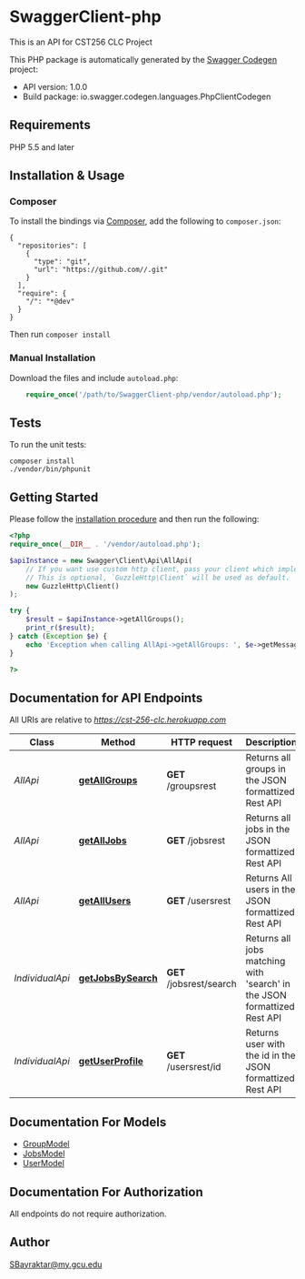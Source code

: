 # SwaggerClient-php
This is an API for CST256 CLC Project

This PHP package is automatically generated by the [Swagger Codegen](https://github.com/swagger-api/swagger-codegen) project:

- API version: 1.0.0
- Build package: io.swagger.codegen.languages.PhpClientCodegen

## Requirements

PHP 5.5 and later

## Installation & Usage
### Composer

To install the bindings via [Composer](http://getcomposer.org/), add the following to `composer.json`:

```
{
  "repositories": [
    {
      "type": "git",
      "url": "https://github.com//.git"
    }
  ],
  "require": {
    "/": "*@dev"
  }
}
```

Then run `composer install`

### Manual Installation

Download the files and include `autoload.php`:

```php
    require_once('/path/to/SwaggerClient-php/vendor/autoload.php');
```

## Tests

To run the unit tests:

```
composer install
./vendor/bin/phpunit
```

## Getting Started

Please follow the [installation procedure](#installation--usage) and then run the following:

```php
<?php
require_once(__DIR__ . '/vendor/autoload.php');

$apiInstance = new Swagger\Client\Api\AllApi(
    // If you want use custom http client, pass your client which implements `GuzzleHttp\ClientInterface`.
    // This is optional, `GuzzleHttp\Client` will be used as default.
    new GuzzleHttp\Client()
);

try {
    $result = $apiInstance->getAllGroups();
    print_r($result);
} catch (Exception $e) {
    echo 'Exception when calling AllApi->getAllGroups: ', $e->getMessage(), PHP_EOL;
}

?>
```

## Documentation for API Endpoints

All URIs are relative to *https://cst-256-clc.herokuapp.com*

Class | Method | HTTP request | Description
------------ | ------------- | ------------- | -------------
*AllApi* | [**getAllGroups**](docs/Api/AllApi.md#getallgroups) | **GET** /groupsrest | Returns all groups in the JSON formattized Rest API
*AllApi* | [**getAllJobs**](docs/Api/AllApi.md#getalljobs) | **GET** /jobsrest | Returns all jobs in the JSON formattized Rest API
*AllApi* | [**getAllUsers**](docs/Api/AllApi.md#getallusers) | **GET** /usersrest | Returns All users in the JSON formattized Rest API
*IndividualApi* | [**getJobsBySearch**](docs/Api/IndividualApi.md#getjobsbysearch) | **GET** /jobsrest/search | Returns all jobs matching with &#39;search&#39; in the JSON formattized Rest API
*IndividualApi* | [**getUserProfile**](docs/Api/IndividualApi.md#getuserprofile) | **GET** /usersrest/id | Returns user with the id in the JSON formattized Rest API


## Documentation For Models

 - [GroupModel](docs/Model/GroupModel.md)
 - [JobsModel](docs/Model/JobsModel.md)
 - [UserModel](docs/Model/UserModel.md)


## Documentation For Authorization

 All endpoints do not require authorization.


## Author

SBayraktar@my.gcu.edu


